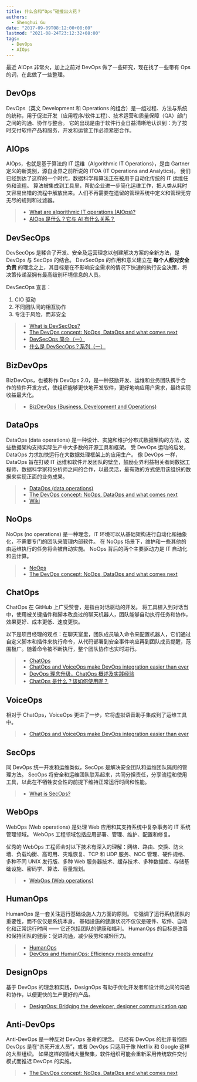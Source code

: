 ```yaml
---
title: 什么会和“Ops”碰撞出火花？
authors:
  - Shenghui Gu
date: "2017-09-09T08:12:00+08:00"
lastmod: "2021-08-24T23:12:32+08:00"
tags:
  - DevOps
  - AIOps
---
```


最近 AIOps 非常火，加上之前对 DevOps 做了一些研究，现在找了一些带有 Ops 的词，在此做了一些整理。

<!-- more -->

## DevOps

DevOps（英文 Development 和 Operations 的组合）是一组过程、方法与系统的统称，用于促进开发（应用程序/软件工程）、技术运营和质量保障（QA）部门之间的沟通、协作与整合。
它的出现是由于软件行业日益清晰地认识到：为了按时交付软件产品和服务，开发和运营工作必须紧密合作。

## AIOps

AIOps，也就是基于算法的 IT 运维（Algorithmic IT Operations），是由 Gartner 定义的新类别，源自业界之前所说的 ITOA (IT Operations and Analytics)。
我们已经到达了这样的一个时代，数据科学和算法正在被用于自动化传统的 IT 运维任务和流程。
算法被集成到工具里，帮助企业进一步简化运维工作，把人类从耗时又容易出错的流程中解放出来。人们不再需要在遗留的管理系统中定义和管理无穷无尽的规则和过滤器。

> - [What are algorithmic IT operations (AIOps)?](https://www.quora.com/What-are-algorithmic-IT-operations-AIOps)
> - [AIOps 是什么？它与 AI 有什么关系？](http://www.infoq.com/cn/news/2017/06/AIOps-ai-relation)

## DevSecOps

DevSecOps 是糅合了开发、安全及运营理念以创建解决方案的全新方法，是 DevOps 与 SecOps 的结合。
DevSecOps 的作用和意义建立在 **每个人都对安全负责** 的理念之上，其目标是在不影响安全需求的情况下快速的执行安全决策，将决策传递至拥有最高级别环境信息的人员。

DevSecOps 宣言：

1. CIO 驱动
2. 不同团队间的相互协作
3. 专注于风险，而非安全

> - [What is DevSecOps?](http://www.devsecops.org/blog/2015/2/15/what-is-devsecops)
> - [The DevOps concept: NoOps, DataOps and what comes next](http://devopsagenda.techtarget.com/opinion/The-DevOps-concept-NoOps-DataOps-and-what-comes-next)
> - [DevSecOps 简介（一）](http://blog.oneapm.com/apm-tech/643.html)
> - [什么是 DevSecOps？系列（一）](http://blog.oneapm.com/apm-tech/507.html)

## BizDevOps

BizDevOps，也被称作 DevOps 2.0，是一种鼓励开发、运维和业务团队携手合作的软件开发方式，使组织能够更快地开发软件，更好地响应用户需求，最终实现收益最大化。

> - [BizDevOps (Business, Development and Operations)](http://searchsoftwarequality.techtarget.com/definition/BizDevOps-Business-Development-and-Operations)

## DataOps

DataOps (data operations) 是一种设计、实施和维护分布式数据架构的方法，这些数据架构支持实际生产中大多数的开源工具和框架。
受 DevOps 运动的启发，DataOps 力求加快运行在大数据处理框架上的应用生产。
像 DevOps 一样，DataOps 旨在打破 IT 运维和软件开发团队的壁垒，鼓励业界利益相关者同数据工程师，数据科学家和分析师之间的合作，以最灵活，最有效的方式使用该组织的数据来实现正面的业务成果。

> - [DataOps (data operations)](http://searchdatamanagement.techtarget.com/definition/DataOps)
> - [The DevOps concept: NoOps, DataOps and what comes next](http://devopsagenda.techtarget.com/opinion/The-DevOps-concept-NoOps-DataOps-and-what-comes-next)
> - [Wiki](https://en.wikipedia.org/wiki/DataOps)

## NoOps

NoOps (no operations) 是一种理念，IT 环境可以从基础架构进行自动化和抽象化，不需要专门的团队来管理内部软件。
在 NoOps 场景下，维护和一些其他的由运维执行的任务将会被自动实施。
NoOps 背后的两个主要驱动力是 IT 自动化和云计算。

> - [NoOps](http://searchcloudapplications.techtarget.com/definition/noops)
> - [The DevOps concept: NoOps, DataOps and what comes next](http://devopsagenda.techtarget.com/opinion/The-DevOps-concept-NoOps-DataOps-and-what-comes-next)

## ChatOps

ChatOps 在 GitHub 上广受赞誉，是指由对话驱动的开发。
将工具植入到对话当中，使用被关键插件和脚本改良过的聊天机器人，团队能够自动执行任务和协作，效果更好、成本更低、速度更快。

以下是项目经理的观点：在聊天室里，团队成员输入命令来配置机器人，它们通过自定义脚本和插件来执行命令，从代码部署到安全事件响应再到团队成员提醒，范围极广。随着命令被不断执行，整个团队协作也实时进行。

> - [ChatOps](http://searchitoperations.techtarget.com/definition/ChatOps)
> - [ChatOps and VoiceOps make DevOps integration easier than ever](http://devopsagenda.techtarget.com/opinion/ChatOps-and-VoiceOps-make-DevOps-integration-easier-than-ever)
> - [DevOps 理念升级，ChatOps 概述及实践经验](http://www.csdn.net/article/a/2017-04-10/15926999)
> - [ChatOps 是什么？该如何使用呢？](http://blog.daocloud.io/chatops-pagerduty/)

## VoiceOps

相对于 ChatOps，VoiceOps 更进了一步，它将虚拟语音助手集成到了运维工具中。

> - [ChatOps and VoiceOps make DevOps integration easier than ever](http://devopsagenda.techtarget.com/opinion/ChatOps-and-VoiceOps-make-DevOps-integration-easier-than-ever)

## SecOps

同 DevOps 统一开发和运维类似，SecOps 是解决安全团队和运维团队隔阂的管理方法。
SecOps 将安全和运维团队联系起来，共同分担责任，分享流程和使用工具，以此在不牺牲安全性的前提下维持正常运行时间和性能。

> - [What is SecOps?](https://www.govloop.com/what-is-secops/)

## WebOps

WebOps (Web operations) 是处理 Web 应用和其支持系统中复杂事务的 IT 系统管理领域。
WebOps 工程领域包括应用部署、管理、维护、配置和修复。

优秀的 WebOps 工程师会对以下技术有深入的理解：网络、路由、交换、防火墙、负载均衡、高可用、灾难恢复、TCP 和 UDP 服务、NOC 管理、硬件规格、多种不同 UNIX 发行版、多种 Web 服务器技术、缓存技术、多种数据库、存储基础设施、密码学、算法、容量规划。

> - [WebOps (Web operations)](http://whatis.techtarget.com/definition/WebOps-Web-operations)

## HumanOps

HumanOps 是一套关注运行基础设施人力方面的原则。
它强调了运行系统团队的重要性，而不仅仅是系统本身。
基础设施的健康状况不仅仅是硬件、软件、自动化和正常运行时间 —— 它还包括团队的健康和福利。
HumanOps 的目标是改善和保持团队的健康：促进沟通，减少疲劳和减轻压力。

> - [HumanOps](https://github.com/HumanOps/HumanOps/blob/master/HumanOps.rst)
> - [DevOps and HumanOps: Efficiency meets empathy](http://devopsagenda.techtarget.com/opinion/DevOps-and-HumanOps-Efficiency-meets-empathy)

## DesignOps

基于 DevOps 的理念和实践，DesignOps 有助于优化开发者和设计师之间的沟通和协作，以便更快的生产更好的产品。

> - [DesignOps: Bridging the developer, designer communication gap](http://searchsoftwarequality.techtarget.com/news/450421998/DesignOps-Bridging-the-developer-designer-communication-gap)

## Anti-DevOps

Anti-DevOps 是一种反对 DevOps 革命的理念。
已经有 DevOps 的批评者抱怨 DevOps 是在“杀死开发人员”，或者 DevOps 只适用于像 Netflix 和 Google 这样的大型组织。
如果这样的情绪大量聚集，软件组织可能会重新采用传统软件交付模式而推迟 DevOps 的实施。

> - [The DevOps concept: NoOps, DataOps and what comes next](http://devopsagenda.techtarget.com/opinion/The-DevOps-concept-NoOps-DataOps-and-what-comes-next)
